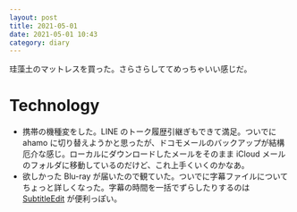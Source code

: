 ```yaml
---
layout: post
title: 2021-05-01
date: 2021-05-01 10:43
category: diary
---
```


珪藻土のマットレスを買った。さらさらしててめっちゃいい感じだ。

# Technology
- 携帯の機種変をした。LINE のトーク履歴引継ぎもできて満足。ついでに ahamo に切り替えようかと思ったが、ドコモメールのバックアップが結構厄介な感じ。ローカルにダウンロードしたメールをそのまま iCloud メールのフォルダに移動しているのだけど、これ上手くいくのかなあ。
- 欲しかった Blu-ray が届いたので観ていた。ついでに字幕ファイルについてちょっと詳しくなった。字幕の時間を一括でずらしたりするのは [SubtitleEdit](https://github.com/SubtitleEdit/subtitleedit) が便利っぽい。
